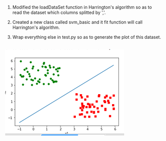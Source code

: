 1. Modified the loadDataSet function in Harrington's algorithm so as to read the dataset which columns splitted by ','.

2. Created a new class called svm_basic and it fit function will call Harrington's algorithm.

3. Wrap everything else in test.py so as to generate the plot of this dataset.

<br>![](https://github.com/hetuo/CS686-Lab/blob/master/lab2/images/result.png)</br>
